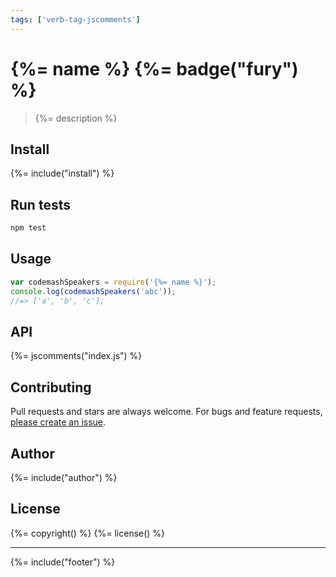 ```yaml
---
tags: ['verb-tag-jscomments']
---
```

# {%= name %} {%= badge("fury") %}

> {%= description %}

## Install
{%= include("install") %}

## Run tests

```bash
npm test
```

## Usage

```js
var codemashSpeakers = require('{%= name %}');
console.log(codemashSpeakers('abc'));
//=> ['a', 'b', 'c'];
```

## API
{%= jscomments("index.js") %}

## Contributing
Pull requests and stars are always welcome. For bugs and feature requests, [please create an issue][issues].

## Author
{%= include("author") %}

## License
{%= copyright() %}
{%= license() %}

***

{%= include("footer") %}

[issues]: https://github.com/doowb/codemash-speakers/issues